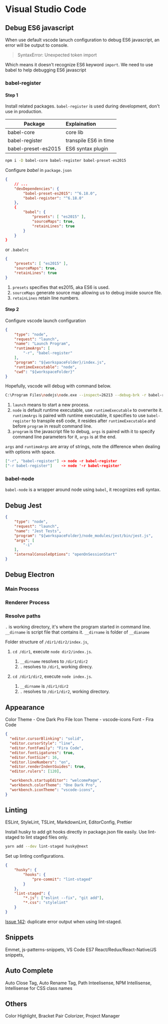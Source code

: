 # Visual Studio Code

## Debug ES6 javascript

When use default vscode lanuch configuration to debug ES6 javascript, an error will be output to console.

> SyntaxError: Unexpected token import

Which means it doesn't recognize ES6 keyword `import`.
We need to use babel to help debugging ES6 javascript

### babel-register

#### Step 1

Install related packages. `babel-register` is used during development, don't use in production.

| Package             | Explaination          |
| ------------------- | :-------------------- |
| babel-core          | core lib              |
| babel-register      | transpile ES6 in time |
| babel-preset-es2015 | ES6 syntax plugin     |

```bash
npm i -D babel-core babel-register babel-preset-es2015
```

Configure _babel_ in `package.json`

```JSON
{
    // ...
    "devDependencies": {
        "babel-preset-es2015": "^6.18.0",
        "babel-register": "^6.18.0"
    },
    {
        "babel": {
            "presets": [ "es2015" ],
            "sourceMaps": true,
            "retainLines": true
        }
    }
}
```

or `.babelrc`

```JSON
{
    "presets": [ "es2015" ],
    "sourceMaps": true,
    "retainLines": true
}
```

1. `presets` specifies that es2015, aka ES6 is used.
1. `sourceMaps` generate source map allowing us to debug inside source file.
1. `retainLines` retain line numbers.

#### Step 2

Configure vscode launch configuration

```JSON
{
    "type": "node",
    "request": "launch",
    "name": "Launch Program",
    "runtimeArgs": [
        "-r", "babel-register"
    ],
    "program": "${workspaceFolder}/index.js",
    "runtimeExecutable": "node",
    "cwd": "${workspaceFolder}"
}
```

Hopefully, vscode will debug with command below.

```bash
C:\Program Files\nodejs\node.exe --inspect=26213 --debug-brk -r babel-register index.js
```

1. `launch` means to start a new process.
1. `node` is default runtime executable, use `runtimeExecutable` to overwrite it. `runtimeArgs` is paired with runtime executable, it specifies to use `babel-register` to transpile es6 code, it resides after `runtimeExecutable` and before `program` in result command line.
1. `program` is the javascript file to debug, `args` is paired with it to specify command line parameters for it, `args` is at the end.

`args` and `runtimeArgs` are array of strings, note the difference when dealing with options with space.

```JSON
["-r", "babel-register"] -> node -r babel-register
["-r babel-register"]    -> node '-r babel-register'
```

### babel-node

`babel-node` is a wrapper around node using `babel`, it recognizes es6 syntax.

## Debug Jest

```JSON
{
    "type": "node",
    "request": "launch",
    "name": "Jest Tests",
    "program": "${workspaceFolder}/node_modules/jest/bin/jest.js",
    "args": [
        "-i"
    ],
    "internalConsoleOptions": "openOnSessionStart"
}
```

## Debug Electron

### Main Process

### Renderer Process

### Resolve paths

`.` is working directory, it's where the program started in command line.
`__dirname` is script file that contains it.
`__dirname` is folder of `__dianame`

Folder structure of `/dir1/dir2/index.js`,

1. `cd /dir1`, execute `node dir2/index.js`.

   1. `__dirname` resolves to `/dir1/dir2`
   1. `.` resolves to `/dir1`, working direcy.

1. `cd /dir1/dir2`, execute `node index.js`.
   1. `__dirname` is `/dir1/dir2`
   1. `.` resolves to `/dir1/dir2`, working directory.

## Appearance

Color Theme - One Dark Pro
File Icon Theme - vscode-icons
Font - Fira Code

```json
{
  "editor.cursorBlinking": "solid",
  "editor.cursorStyle": "line",
  "editor.fontFamily": "Fira Code",
  "editor.fontLigatures": true,
  "editor.fontSize": 16,
  "editor.lineNumbers": "on",
  "editor.renderIndentGuides": true,
  "editor.rulers": [120],

  "workbench.startupEditor": "welcomePage",
  "workbench.colorTheme": "One Dark Pro",
  "workbench.iconTheme": "vscode-icons",
}
```

## Linting

ESLint, StyleLint, TSLint, MarkdownLint, EditorConfig, Prettier

Install husky to add git hooks directly in package.json file easily. Use lint-staged to lint staged files only.

```bash
yarn add --dev lint-staged husky@next
```

Set up linting configurations.

```json
{
    "husky": {
        "hooks": {
            "pre-commit": "lint-staged"
        }
    },
    "lint-staged": {
        "*.js": ["eslint --fix", "git add"],
        "*.css": "stylelint"
    }
}
```

[Issue 142](https://github.com/okonet/lint-staged/issues/142): duplicate error output when using lint-staged.

## Snippets

Emmet, js-patterns-snippets, VS Code ES7 React/Redux/React-Native/JS snippets,

## Auto Complete

Auto Close Tag, Auto Rename Tag, Path Inteelisense, NPM Intellisense, Intellisense for CSS class names

## Others

Color Highlight, Bracket Pair Colorizer, Project Manager